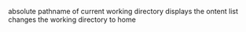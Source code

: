 absolute pathname of current working directory
displays the ontent list
changes the working directory to home
